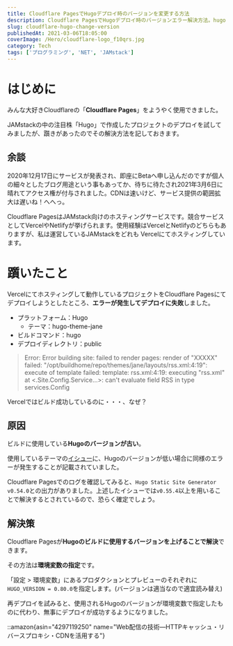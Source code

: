 ```yaml
---
title: Cloudflare PagesでHugoデプロイ時のバージョンを変更する方法
description: Cloudflare PagesでHugoデプロイ時のバージョンエラー解決方法。hugo-theme-janeの古いHugoバージョン対応問題を環境変数HUGO_VERSIONで解決する手順を解説。
slug: cloudflare-hugo-change-version
publishedAt: 2021-03-06T18:05:00
coverImage: /Hero/cloudflare-logo_f10qrs.jpg
category: Tech
tags: ['プログラミング', 'NET', 'JAMstack']
---
```


# はじめに

みんな大好きCloudflareの「**Cloudflare Pages**」をようやく使用できました。

JAMstackの中の注目株「Hugo」で作成したプロジェクトのデプロイを試してみましたが、躓きがあったのでその解決方法を記しておきます。

## 余談

2020年12月17日にサービスが発表され、即座にBetaへ申し込んだのですが個人の細々としたブログ用途という事もあってか、待ちに待たされ2021年3月6日に晴れてアクセス権が付与されました。CDNは速いけど、サービス提供の範囲拡大は遅いね！へへっ。

Cloudflare PagesはJAMstack向けのホスティングサービスです。競合サービスとしてVercelやNetlifyが挙げられます。使用経験はVercelとNetlifyのどちらもありますが、私は運営しているJAMstackをどれも Vercelにてホスティングしています。

# 躓いたこと

Vercelにてホスティングして動作しているプロジェクトをCloudflare Pagesにてデプロイしようとしたところ、**エラーが発生してデプロイに失敗**しました。

- プラットフォーム：Hugo
  - テーマ：hugo-theme-jane
- ビルドコマンド：hugo
- デプロイディレクトリ：public

> Error: Error building site: failed to render pages: render of "XXXXX" failed: "/opt/buildhome/repo/themes/jane/layouts/rss.xml:4:19": execute of template failed: template: rss.xml:4:19: executing "rss.xml" at <.Site.Config.Service...>: can't evaluate field RSS in type services.Config

Vercelではビルド成功しているのに・・・、なぜ？

## 原因

ビルドに使用している**Hugoのバージョンが古い**。

使用しているテーマの[イシュー](https://github.com/xianmin/hugo-theme-jane/issues/188)に、Hugoのバージョンが低い場合に同様のエラーが発生することが記載されていました。

Cloudflare Pagesでのログを確認してみると、`Hugo Static Site Generator v0.54.0`との出力がありました。上述したイシューでは`v0.55.4`以上を用いることで解決するとされているので、恐らく確定でしょう。

## 解決策

Cloudflare Pagesが**Hugoのビルドに使用するバージョンを上げることで解決**できます。

その方法は**環境変数の指定**です。

「設定 > 環境変数」にあるプロダクションとプレビューのそれぞれに`HUGO_VERSION = 0.80.0`を指定します。(バージョンは適当なので適宜読み替え)

再デプロイを試みると、使用されるHugoのバージョンが環境変数で指定したものに代わり、無事にデプロイが成功するようになりました。

::amazon{asin="4297119250" name="Web配信の技術―HTTPキャッシュ・リバースプロキシ・CDNを活用する"}
